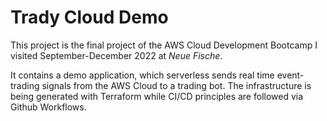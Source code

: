 # Trady Cloud Demo

This project is the final project of the AWS Cloud Development Bootcamp I visited September-December 2022 at *Neue Fische*.

It contains a demo application, which serverless sends real time event-trading signals from the AWS Cloud to a trading bot. The infrastructure is being generated with Terraform while CI/CD principles are followed via Github Workflows.
